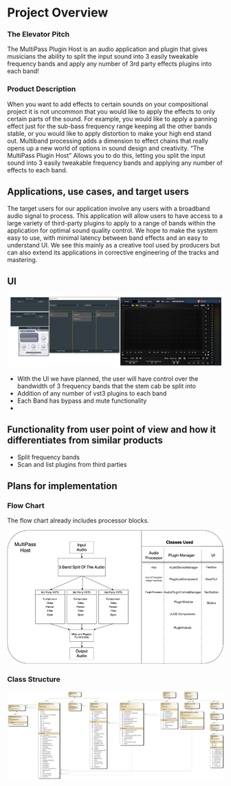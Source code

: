 # Project Overview

### The Elevator Pitch
The MultiPass Plugin Host is an audio application and plugin that gives musicians the ability to split the input sound into 3 easily tweakable frequency bands and apply any number of 3rd party effects plugins into each band!


### Product Description

When you want to add effects to certain sounds on your compositional project it is not uncommon that you would like to apply the effects to only certain parts of the sound. For example, you would like to apply a panning effect just for the sub-bass frequency range keeping all the other bands stable, or you would like to apply distortion to make your high end stand out. Multiband processing adds a dimension to effect chains that really opens up a new world of options in sound design and creativity. 
“The MultiPass Plugin Host” Allows you to do this, letting you split the input sound into 3 easily tweakable frequency bands and applying any number of effects to each band.


## Applications, use cases, and target users 

The target users for our application involve any users with a broadband audio signal to process. This application will allow users to have access to a large variety of third-party plugins to apply to a range of bands within the application for optimal sound quality control. We hope to make the system easy to use, with minimal latency between band effects and an easy to understand UI. We see this mainly as a creative tool used by producers but can also extend its applications in corrective engineering of the tracks and mastering.

## UI
![UI/UX](Images/UI.jpg)
- With the UI we have planned, the user will have control over the bandwidth of 3 frequency bands that the stem cab be split into
- Addition of any number of vst3 plugins to each band
- Each Band has bypass and mute functionality
- 
## Functionality from user point of view and how it differentiates from similar products 

-	Split frequency bands
-	Scan and list plugins from third parties

## Plans for implementation

### Flow Chart

The flow chart already includes processor blocks.

![flow_chart](Images/Flow.png)

### Class Structure

![Class Structure](Images/classstructure.png)

